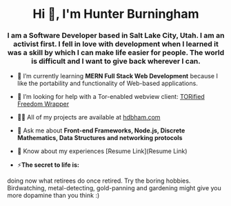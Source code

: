 <h1 align="center">Hi 👋, I'm Hunter Burningham</h1>
<h3 align="center">I am a Software Developer based in Salt Lake City, Utah. I am an activist first. I fell in love with development when I learned it was a skill by which I can make life easier for people. The world is difficult and I want to give back wherever I can.</h3>

- 🌱 I’m currently learning **MERN Full Stack Web Development** because I like the portability and functionality of Web-based applications.

- 🤝 I’m looking for help with a Tor-enabled webview client: [TORified Freedom Wrapper](https://github.com/hdbham/TORified-Freedom-Wrapper)

- 👨‍💻 All of my projects are available at [hdbham.com](hdbham.com)

- 💬 Ask me about **Front-end Frameworks, Node.js, Discrete Mathematics, Data Structures and networking protocols**

- 📄 Know about my experiences [Resume Link](Resume Link)

- ⚡**The secret to life is:**
<p> doing now what retirees do once retired. Try the boring hobbies. Birdwatching, metal-detecting, gold-panning and gardening might give you more dopamine than you think :) <p>
